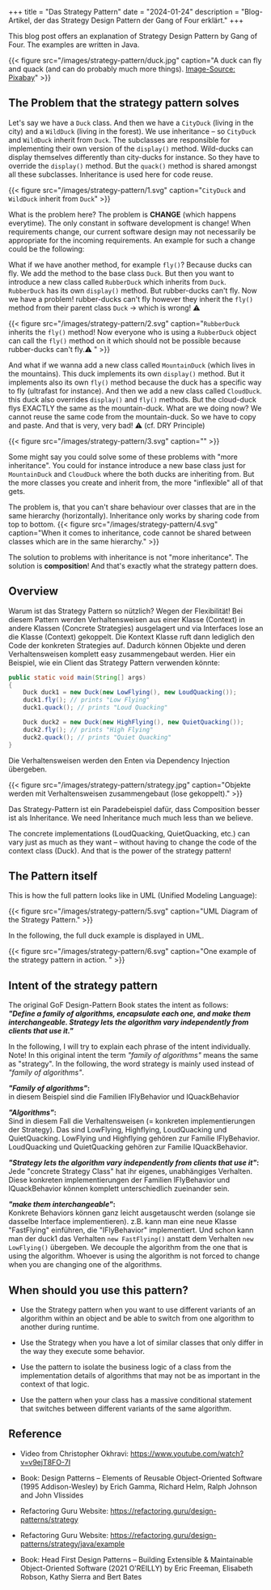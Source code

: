 +++
title = "Das Strategy Pattern"
date = "2024-01-24"
description = "Blog-Artikel, der das Strategy Design Pattern der Gang of Four erklärt."
+++

This blog post offers an explanation of Strategy Design Pattern by Gang of Four. The examples are written in Java.

{{< figure src="/images/strategy-pattern/duck.jpg" caption="A duck can fly and quack (and can do probably much more things). [Image-Source: Pixabay](https://pixabay.com/photos/duck-mallard-bird-pond-plumage-8510483/)" >}}


## The Problem that the strategy pattern solves

Let's say we have a `Duck` class. And then we have a `CityDuck` (living in the city) and a `WildDuck` (living in the forest). We use inheritance – so `CityDuck` and `WildDuck` inherit from `Duck`. The subclasses are responsible for implementing their own version of the `display()` method. Wild-ducks can display themselves differently than city-ducks for instance. So they have to override the `display()` method. But the `quack()` method is shared amongst all these subclasses. Inheritance is used here for code reuse.

{{< figure src="/images/strategy-pattern/1.svg" caption="`CityDuck` and `WildDuck` inherit from `Duck`" >}}

What is the problem here? The problem is **CHANGE** (which happens everytime). The only constant in software development is change! When requirements change, our current software design may not necessarily be appropriate for the incoming requirements. An example for such a change could be the following:

What if we have another method, for example `fly()`? Because ducks can fly. We add the method to the base class `Duck`. But then you want to introduce a new class called `RubberDuck` which inherits from `Duck`. `RubberDuck` has its own `display()` method. But rubber-ducks can't fly. Now we have a problem! rubber-ducks can't fly however they inherit the `fly()` method from their parent class `Duck` → which is wrong! ⚠️


{{< figure src="/images/strategy-pattern/2.svg" caption="`RubberDuck` inherits the `fly()` method! Now everyone who is using a `RubberDuck` object can call the `fly()` method on it which should not be possible because rubber-ducks can't fly.⚠️ " >}}

And what if we wanna add a new class called `MountainDuck` (which lives in the mountains). This duck implements its own `display()` method. But it implements also its own `fly()` method because the duck has a specific way to fly (ultrafast for instance).
And then we add a new class called `CloudDuck`. this duck also overrides `display()` and `fly()` methods. But the cloud-duck flys EXACTLY the same as the mountain-duck. What are we doing now? We cannot reuse the same code from the mountain-duck. So we have to copy and paste. And that is very, very bad! ⚠️ (cf. DRY Principle)

{{< figure src="/images/strategy-pattern/3.svg" caption="" >}}

Some might say you could solve some of these problems with "more inheritance". You could for instance introduce a new base class just for `MountainDuck` and `CloudDuck` where the both ducks are inheriting from. But the more classes you create and inherit from, the more "inflexible" all of that gets. 

The problem is, that you can't share behaviour over classes that are in the same hierarchy (horizontally). Inheritance only works by sharing code from top to bottom.
{{< figure src="/images/strategy-pattern/4.svg" caption="When it comes to inheritance, code cannot be shared between classes which are in the same hierarchy." >}}

The solution to problems with inheritance is not "more inheritance". The solution is **composition**! And that's exactly what the strategy pattern does.

## Overview
Warum ist das Strategy Pattern so nützlich? Wegen der Flexibilität! Bei diesem Pattern werden Verhaltensweisen aus einer Klasse (Context) in andere Klassen (Concrete Strategies) ausgelagert und via Interfaces lose an die Klasse (Context) gekoppelt. Die Kontext Klasse ruft dann lediglich den Code der konkreten Strategies auf. Dadurch können Objekte und deren Verhaltensweisen komplett easy zusammengebaut werden. Hier ein Beispiel, wie ein Client das Strategy Pattern verwenden könnte:

```java
public static void main(String[] args) 
{
	Duck duck1 = new Duck(new LowFlying(), new LoudQuacking());
	duck1.fly(); // prints "Low Flying"
	duck1.quack(); // prints "Loud Quacking"

	Duck duck2 = new Duck(new HighFlying(), new QuietQuacking());
	duck2.fly(); // prints "High Flying"
	duck2.quack(); // prints "Quiet Quacking"
}
```

Die Verhaltensweisen werden den Enten via Dependency Injection übergeben.

{{< figure src="/images/strategy-pattern/strategy.jpg" caption="Objekte werden mit Verhaltensweisen zusammengebaut (lose gekoppelt)." >}}

Das Strategy-Pattern ist ein Paradebeispiel dafür, dass Composition besser ist als Inheritance. We need Inheritance much much less than we believe.

The concrete implementations (LoudQuacking, QuietQuacking, etc.) can vary just as much as they want – without having to change the code of the context class (Duck). And that is the power of the strategy pattern!


## The Pattern itself
This is how the full pattern looks like in UML (Unified Modeling Language):

{{< figure src="/images/strategy-pattern/5.svg" caption="UML Diagram of the Strategy Pattern." >}}

In the following, the full duck example is displayed in UML. 

{{< figure src="/images/strategy-pattern/6.svg" caption="One example of the strategy pattern in action. " >}}


## Intent of the strategy pattern

The original GoF Design-Pattern Book states the intent as follows:  
**_"Define a family of algorithms, encapsulate each one, and make them interchangeable. Strategy lets the algorithm vary independently from clients that use it."_**

In the following, I will try to explain each phrase of the intent individually. Note! In this original intent the term  _"family of algorithms"_ means the same as "strategy". In the following, the word strategy is mainly used instead of _"family of algorithms"_.

**_"Family of algorithms"_:**  
in diesem Beispiel sind die Familien IFlyBehavior und IQuackBehavior

**_"Algorithms"_:**  
Sind in diesem Fall die Verhaltensweisen (= konkreten implementierungen der Strategy). Das sind LowFlying, Highflying, LoudQuacking und QuietQuacking. LowFlying und Highflying gehören zur Familie IFlyBehavior. LoudQuacking und QuietQuacking gehören zur Familie IQuackBehavior.

**_"Strategy lets the algorithm vary independently from clients that use it"_:**    
Jede "concrete Strategy Class" hat ihr eigenes, unabhängiges Verhalten. Diese konkreten implementierungen der Familien IFlyBehavior und IQuackBehavior können komplett unterschiedlich zueinander sein.

**_"make them interchangeable"_:**  
Konkrete Behaviors können ganz leicht ausgetauscht werden (solange sie dasselbe Interface implementieren).
z.B. kann man eine neue Klasse "FastFlying" einführen, die "IFlyBehavior" implementiert. Und schon kann man der duck1 das Verhalten `new FastFlying()` anstatt dem Verhalten `new LowFlying()` übergeben. We decouple the algorithm from the one that is using the algorithm. Whoever is using the algorithm is not forced to change when you are changing one of the algorithms.


## When should you use this pattern?

- Use the Strategy pattern when you want to use different variants of an algorithm within an object and be able to switch from one algorithm to another during runtime.

- Use the Strategy when you have a lot of similar classes that only differ in the way they execute some behavior.

- Use the pattern to isolate the business logic of a class from the implementation details of algorithms that may not be as important in the context of that logic.

- Use the pattern when your class has a massive conditional statement that switches between different variants of the same algorithm.

## Reference

- Video from Christopher Okhravi:
https://www.youtube.com/watch?v=v9ejT8FO-7I

- Book: Design Patterns – Elements of Reusable Object-Oriented Software (1995 Addison-Wesley) by 
Erich Gamma, Richard Helm, Ralph Johnson and John Vlissides

- Refactoring Guru Website: https://refactoring.guru/design-patterns/strategy

- Refactoring Guru Website: https://refactoring.guru/design-patterns/strategy/java/example

- Book: Head First Design Patterns – Building Extensible & Maintainable Object-Oriented Software (2021 O'REILLY) by Eric Freeman, Elisabeth Robson, Kathy Sierra and Bert Bates
